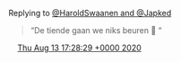 Replying to [@HaroldSwaanen and @Japked](https://twitter.com/@HaroldSwaanen/status/1293825235012194304)

> “De tiende gaan we niks beuren 🎵 “

<img src="../../media/tweet.ico" width="12" /> [Thu Aug 13 17:28:29 +0000 2020](https://twitter.com/DromerDenker/status/1293962642206470144)